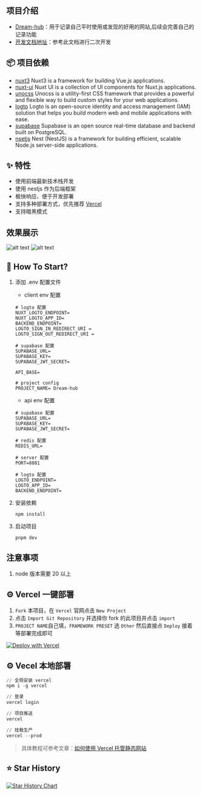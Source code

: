 ## 项目介绍

- [Dream-hub](https://nav.myltx.cn)：用于记录自己平时使用或发现的好用的网站,后续会完善自己的记录功能
- [开发文档地址](https://dream-hub.docs.myltx.top/guide/)：参考此文档进行二次开发

## 📦 项目依赖

- [nuxt3](https://nuxt.com/) Nuxt3 is a framework for building Vue.js applications.
- [nuxt-ui](https://github.com/nuxt/ui) Nuxt UI is a collection of UI components for Nuxt.js applications.
- [unocss](https://unocss.dev/) Unocss is a utility-first CSS framework that provides a powerful and flexible way to build custom styles for your web applications.
- [logto](https://logto.io/) Logto is an open-source identity and access management (IAM) solution that helps you build modern web and mobile applications with ease.
- [supabase](https://supabase.com/) Supabase is an open source real-time database and backend built on PostgreSQL.
- [nsetjs](https://nestjs.com/) Nest (NestJS) is a framework for building efficient, scalable Node.js server-side applications.

## ✨ 特性

- 使用前端最新技术栈开发
- 使用 nestjs 作为后端框架
- 极快响应、便于开发部署
- 支持多种部署方式，优先推荐 [Vercel](https://vercel.com/)
- 支持暗黑模式
  <!-- * 支持 `SSR` 渲染，利于 `SEO` 优化  -->
  <!-- * 目录结构清晰，轻量级，前后端一体 -->

## 效果展示

![alt text](image.png)
![alt text](image-1.png)

## 🚀 How To Start?

<!-- The mentioned operations below are based on the root directory of the current project, please be attentive to ensure there are no errors! -->

1. 添加 .env 配置文件

   - client env 配置

   ```shell
   # logto 配置
   NUXT_LOGTO_ENDPOINT=
   NUXT_LOGTO_APP_ID=
   BACKEND_ENDPOINT=
   LOGTO_SIGN_IN_REDIRECT_URI =
   LOGTO_SIGN_OUT_REDIRECT_URI =

   # supabase 配置
   SUPABASE_URL=
   SUPABASE_KEY=
   SUPABASE_JWT_SECRET=

   API_BASE=

   # project config
   PROJECT_NAME= Dream-hub

   ```

   - api env 配置

   ```shell
   # supabase 配置
   SUPABASE_URL=
   SUPABASE_KEY=
   SUPABASE_JWT_SECRET=

   # redis 配置
   REDIS_URL=

   # server 配置
   PORT=8081

   # logto 配置
   LOGTO_ENDPOINT=
   LOGTO_APP_ID=
   BACKEND_ENDPOINT=

   ```

2. 安装依赖
   ```shell
   npm install
   ```
3. 启动项目
   ```shell
   pnpm dev
   ```

## 注意事项

1. node 版本需要 20 以上

## ⚙️ Vercel 一键部署

1. `Fork` 本项目，在 `Vercel` 官网点击 `New Project`
2. 点击 `Import Git Repository` 并选择你 fork 的此项目并点击 `import`
3. `PROJECT NAME`自己填，`FRAMEWORK PRESET` 选 `Other` 然后直接点 `Deploy` 接着等部署完成即可

[![Deploy with Vercel](https://vercel.com/button)](https://vercel.com/import/project?template=https://github.com/myltx/nav-monorepo)

## ⚙️ Vecel 本地部署

```powershell
// 全局安装 vercel
npm i -g vercel

// 登录
vercel login

// 项目推送
vercel

// 挂载生产
vercel --prod
```

> 具体教程可参考文章：[如何使用 Vercel 托管静态网站](https://baiwumm.com/p/5zzij7bt)

## ⭐ Star History

[![Star History Chart](https://api.star-history.com/svg?repos=myltx/dream-hub&type=Date)](https://star-history.com/#myltx/dream-hub&Date)
